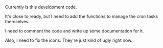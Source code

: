 Currently is this development code.

It's close to ready, but I need to add the functions to manage the cron tasks themselves.

I need to comment the code and write up some documentation for it.

Also, I need to fix the icons. They're just kind of ugly right now.